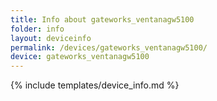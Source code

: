 ```yaml
---
title: Info about gateworks_ventanagw5100
folder: info
layout: deviceinfo
permalink: /devices/gateworks_ventanagw5100/
device: gateworks_ventanagw5100
---
```

{% include templates/device_info.md %}
